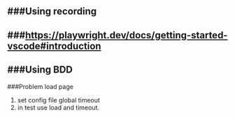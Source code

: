 ###Using recording
-----------------------------
###https://playwright.dev/docs/getting-started-vscode#introduction
-----------------------------
###Using BDD
-----------------------------
###Problem load page
1.  set config file global timeout
2.  in test use load and timeout.
